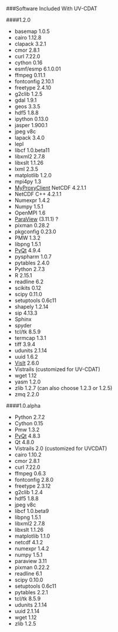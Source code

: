 ###Software Included With UV-CDAT

####1.2.0

* basemap 1.0.5
* cairo 1.12.8
* clapack 3.2.1
* cmor 2.8.1
* curl 7.22.0
* cython 0.16
* esmf/esmp 6.1.0.01
* ffmpeg 0.11.1
* fontconfig 2.10.1
* freetype 2.4.10
* g2clib 1.2.5
* gdal 1.9.1
* geos 3.3.5
* hdf5 1.8.8
* ipython 0.13.0
* jasper 1.900.1
* jpeg v8c
* lapack 3.4.0
* lepl
* libcf 1.0.beta11
* libxml2 2.7.8
* libxslt 1.1.26
* lxml 2.3.5
* matplotlib 1.2.0
* mpi4py 1.3
* [MyProxyClient]() NetCDF 4.2.1.1
* NetCDF C++ 4.2.1.1
* Numexpr 1.4.2
* Numpy 1.5.1
* OpenMPI 1.6
* [ParaView]() (3.11.1) ?
* pixman 0.28.2
* pkgconfig 0.23.0
* PMW 1.3.2
* libpng 1.5.1
* [PyQt]() 4.9.4
* pyspharm 1.0.7
* pytables 2.4.0
* Python 2.7.3
* R 2.15.1
* readline 6.2
* scikits 0.12
* scipy 0.11.0
* setuptools 0.6c11
* shapely 1.2.14
* sip 4.13.3
* Sphinx
* spyder
* tcl/tk 8.5.9
* termcap 1.3.1
* tiff 3.9.4
* udunits 2.1.14
* uuid 1.6.2
* [VisIt]() 2.6.0
* Vistrails (customized for UV-CDAT)
* wget 1.12
* yasm 1.2.0
* zlib 1.2.7 (can also choose 1.2.3 or 1.2.5)
* zmq 2.2.0

####1.0.alpha

* Python 2.7.2
* Cython 0.15
* Pmw 1.3.2
* [PyQt]() 4.8.3
* Qt 4.8.0
* Vistrails 2.0 (customized for UVCDAT)
* cairo 1.10.2
* cmor 2.8.1
* curl 7.22.0
* ffmpeg 0.6.3
* fontconfig 2.8.0
* freetype 2.3.12
* g2clib 1.2.4
* hdf5 1.8.8
* jpeg v8c
* libcf 1.0.beta9
* libpng 1.5.1
* libxml2 2.7.8
* libxslt 1.1.26
* matplotlib 1.1.0
* netcdf 4.1.2
* numexpr 1.4.2
* numpy 1.5.1
* paraview 3.11
* pixman 0.22.2
* readline 6.1
* scipy 0.10.0
* setuptools 0.6c11
* pytables 2.2.1
* tcl/tk 8.5.9
* udunits 2.1.14
* uuid 2.1.14
* wget 1.12
* zlib 1.2.5

